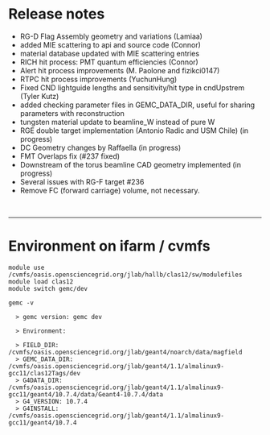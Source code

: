# Release notes


- RG-D Flag Assembly geometry and variations (Lamiaa) 
- added MIE scattering to api and source code (Connor)
- material database updated with MIE scattering entries
- RICH hit process: PMT quantum efficiencies (Connor)
- Alert hit process improvements (M. Paolone and fizikci0147)
- RTPC hit process improvements (YuchunHung)
- Fixed CND lightguide lengths and sensitivity/hit type in cndUpstrem (Tyler Kutz)
- added checking parameter files in GEMC_DATA_DIR, useful for sharing parameters with reconstruction
- tungsten material update to beamline_W instead of pure W
- RGE double target implementation (Antonio Radic and USM Chile) (in progress)
- DC Geometry changes by Raffaella (in progress)
- FMT Overlaps fix (#237 fixed)
- Downstream of the torus beamline CAD geometry implemented (in progress)
- Several issues with RG-F target #236
- Remove FC (forward carriage) volume, not necessary. 


<br/>
<hr/>

 # Environment on ifarm / cvmfs

```
module use /cvmfs/oasis.opensciencegrid.org/jlab/hallb/clas12/sw/modulefiles 
module load clas12
module switch gemc/dev

gemc -v 

  > gemc version: gemc dev

  > Environment:

  > FIELD_DIR: /cvmfs/oasis.opensciencegrid.org/jlab/geant4/noarch/data/magfield
  > GEMC_DATA_DIR: /cvmfs/oasis.opensciencegrid.org/jlab/geant4/1.1/almalinux9-gcc11/clas12Tags/dev
  > G4DATA_DIR: /cvmfs/oasis.opensciencegrid.org/jlab/geant4/1.1/almalinux9-gcc11/geant4/10.7.4/data/Geant4-10.7.4/data
  > G4_VERSION: 10.7.4
  > G4INSTALL: /cvmfs/oasis.opensciencegrid.org/jlab/geant4/1.1/almalinux9-gcc11/geant4/10.7.4

```
